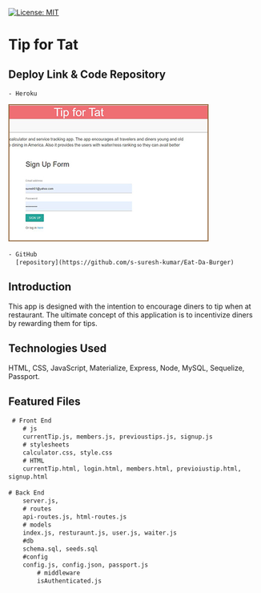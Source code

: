 [![License: MIT](https://img.shields.io/badge/License-MIT-yellow.svg)](https://opensource.org/licenses/MIT)
# Tip for Tat

## Deploy Link & Code Repository

    - Heroku 
[![Thumbnail](public/assets/img/Tip-For-Tat-thumb.jpg)](https://tip-for-tat.herokuapp.com/)

    - GitHub
      [repository](https://github.com/s-suresh-kumar/Eat-Da-Burger)

## Introduction

This app is designed with the intention to encourage diners to tip when at restaurant. The ultimate concept of this application is to incentivize diners by rewarding them for tips.

## Technologies Used

HTML, CSS, JavaScript, Materialize, Express, Node, MySQL, Sequelize, Passport.

## Featured Files

     # Front End
        # js
        currentTip.js, members.js, previoustips.js, signup.js
        # stylesheets
        calculator.css, style.css
        # HTML
        currentTip.html, login.html, members.html, previoiustip.html, signup.html

    # Back End
        server.js,
        # routes
        api-routes.js, html-routes.js
        # models
        index.js, resturaunt.js, user.js, waiter.js
        #db
        schema.sql, seeds.sql
        #config
        config.js, config.json, passport.js
            # middleware
            isAuthenticated.js
